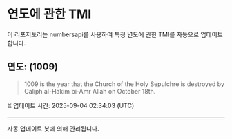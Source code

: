 
# 연도에 관한 TMI

이 리포지토리는 numbersapi를 사용하여 특정 년도에 관한 TMI를 자동으로 업데이트합니다.

## 연도: (1009)
> 1009 is the year that the Church of the Holy Sepulchre is destroyed by Caliph al-Hakim bi-Amr Allah on October 18th.

⏳ 업데이트 시간: 2025-09-04 02:34:03 (UTC)

---
자동 업데이트 봇에 의해 관리됩니다.
